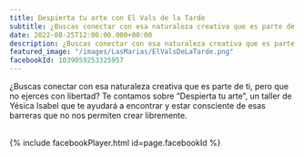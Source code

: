 ```yaml
---
title: Despierta tu arte con El Vals de la Tarde
subtitle: ¿Buscas conectar con esa naturaleza creativa que es parte de ti, pero que no ejerces con libertad? Te contamos sobre “Despierta tu arte”, un taller de Yésica Isabel.
date: 2022-08-25T12:00:00.000+00:00
description: ¿Buscas conectar con esa naturaleza creativa que es parte de ti, pero que no ejerces con libertad? Te contamos sobre “Despierta tu arte”, un taller de Yésica Isabel.
featured_image: "/images/LasMarias/ElValsDeLaTarde.png"
facebookId: 1039059253325957
---
```

¿Buscas conectar con esa naturaleza creativa que es parte de ti, pero que no ejerces con libertad? Te contamos sobre “Despierta tu arte”, un taller de Yésica Isabel que te ayudará a encontrar y estar consciente de esas barreras que no nos permiten crear libremente.
<br />
<br />

{% include facebookPlayer.html id=page.facebookId %}
